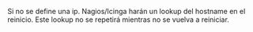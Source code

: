 Si no se define una ip. Nagios/Icinga harán un lookup del hostname en el reinicio. Este lookup no se repetirá mientras no se vuelva a reiniciar.

